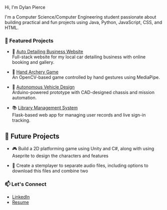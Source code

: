 Hi, I'm Dylan Pierce

I'm a Computer Science/Computer Engineering student passionate about building practical and fun projects using Java, Python, JavaScript, CSS, and HTML.

### 🌟 Featured Projects

- 🚗 [Auto Detailing Business Website](https://github.com/DylanPierce15/car-detailing-website)  
  Full-stack website for my local car detailing business with online booking and gallery.
  
- 🏹 [Hand Archery Game](https://github.com/DylanPierce15/hand-archery)  
  An OpenCV-based game controlled by hand gestures using MediaPipe.

- 🤖 [Autonomous Vehicle Design](https://github.com/DylanPierce15/autononomous-vehicle-design)  
  Arduino-powered prototype with CAD-designed chassis and mission automation.

- 📚 [Library Management System](https://github.com/DylanPierce15/library-database)  
  Flask-based web app for managing user records and live sign-in tracking.

## 🚧 Future Projects

- 🎮 Build a 2D platforming game using Unity and C#, along with using Aseprite to design the characters and features

- 🤖 Create a stemplayer to separate audio files, including options to download this files and combine two

### 📫 Let's Connect
- [LinkedIn](https://www.linkedin.com/in/dylan-pierce-2466a328b)
- [Resume](https://drive.google.com/file/d/1PR_qzyr5cd4GcoqpfXTHoCgyjby1CN_f/view?usp=sharing)
